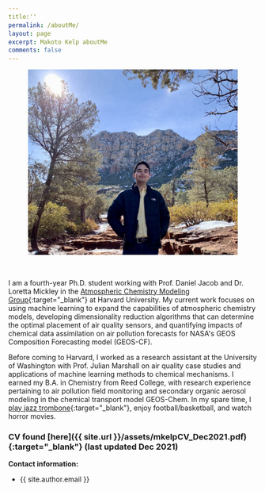 ```yaml
---
title:''
permalink: /aboutMe/
layout: page
excerpt: Makoto Kelp aboutMe
comments: false
---
```


<figure>
<img src="/assets/img/sedona-min.jpg" alt="sedona fig">
</figure>

<br />


I am a fourth-year Ph.D. student working with Prof. Daniel Jacob and Dr. Loretta Mickley in the [Atmospheric Chemistry Modeling Group](https://acmg.seas.harvard.edu/){:target="_blank"} at Harvard University. My current work focuses on using machine learning to expand the capabilities of atmospheric chemistry models, developing dimensionality reduction algorithms that can determine the optimal placement of air quality sensors, and quantifying impacts of chemical data assimilation on air pollution forecasts for NASA's GEOS Composition Forecasting model (GEOS-CF).

Before coming to Harvard, I worked as a research assistant at the University of Washington with Prof. Julian Marshall on air quality case studies and applications of machine learning methods to chemical mechanisms. I earned my B.A. in Chemistry from Reed College, with research experience pertaining to air pollution field monitoring and secondary organic aerosol modeling in the chemical transport model GEOS-Chem. In my spare time, I [play jazz trombone](https://soundcloud.com/philosophytalk/it-dont-mean-a-thing-from-your-lying-eyes-112915){:target="_blank"}, enjoy football/basketball, and watch horror movies.


### CV found [here]({{ site.url }}/assets/mkelpCV_Dec2021.pdf){:target="_blank"} (last updated Dec 2021)


**Contact information:**
- {{ site.author.email }}
